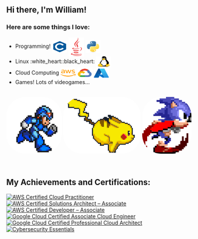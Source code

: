 ## Hi there, I'm William! <br>
### Here are some things I love:
<div>
  <ul>
    <li> 
      Programming! 
      <img align="center" height="30" width="40" src="https://raw.githubusercontent.com/devicons/devicon/master/icons/c/c-plain.svg">
      <img align="center" height="50" width="40" src="https://raw.githubusercontent.com/devicons/devicon/master/icons/java/java-plain.svg">
      <img align="center" height="35" width="40" src="https://raw.githubusercontent.com/devicons/devicon/master/icons/python/python-original.svg">
    </li>
    <li>
      Linux :white_heart::black_heart:
      <img align="center" height="30" width="40" src="https://raw.githubusercontent.com/devicons/devicon/master/icons/linux/linux-original.svg">
    </li>
    <li>
      Cloud Computing
      <img align="center" height="30" width="40" src="https://raw.githubusercontent.com/devicons/devicon/master/icons/amazonwebservices/amazonwebservices-plain-wordmark.svg">
      <img align="center" height="30" width="40" src="https://raw.githubusercontent.com/devicons/devicon/master/icons/googlecloud/googlecloud-original.svg">
      <img align="center" height="26" width="40" src="https://raw.githubusercontent.com/devicons/devicon/master/icons/azure/azure-original.svg">
    </li>
    <li>
      Games! Lots of videogames...
    </li>
  </ul>
</div>

<div style="display: inline_block"><br>
  <img align="center" alt="Megaman" height="150" style="border-radius:50px;" src="https://raw.githubusercontent.com/williamfp4/williamfp4/master/megaman.gif">
  <img align="center" alt="Pikachu" height="150" style="border-radius:50px;" src="https://raw.githubusercontent.com/williamfp4/williamfp4/master/pikachu-running.gif">
  <img align="center" alt="Sonic" height="150" width="130" style="border-radius:50px;" src="https://raw.githubusercontent.com/williamfp4/williamfp4/master/sonic-running.gif">
</div> <br><br>

## My Achievements and Certifications:

<a href="https://www.credly.com/badges/77751712-95c0-4ee2-85d8-76799841df3a" target="_blank"> <img width="110" alt="AWS Certified Cloud Practitioner" src="https://images.credly.com/size/110x110/images/00634f82-b07f-4bbd-a6bb-53de397fc3a6/image.png"> </a>
<a href="https://www.credly.com/badges/cfceaf26-8dc6-4b82-bdb8-4d73ae99cc57" target="_blank"> <img width="110" alt="AWS Certified Solutions Architect – Associate" src="https://images.credly.com/size/680x680/images/0e284c3f-5164-4b21-8660-0d84737941bc/image.png"> </a>
<a href="https://www.credly.com/badges/e3e7d0de-9d87-4c4d-a661-bc55d63dbdd0" target="_blank"> <img width="110" alt="AWS Certified Developer – Associate" src="https://images.credly.com/size/340x340/images/b9feab85-1a43-4f6c-99a5-631b88d5461b/image.png"> </a>
<a href="https://www.credly.com/badges/1c584fa3-10c2-4cb3-b34c-a96190ba80fc" target="_blank"> <img width="110" alt="Google Cloud Certified Associate Cloud Engineer" src="https://images.credly.com/size/340x340/images/08096465-cbfc-4c3e-93e5-93c5aa61f23e/image.png"> </a>
<a href="https://www.credly.com/badges/dce3f14f-2d83-40ea-8fda-a9f3f852ee6a" target="_blank"> <img width="110" alt="Google Cloud Certified Professional Cloud Architect" src="https://images.credly.com/size/340x340/images/71c579e0-51fd-4247-b493-d2fa8167157a/image.png"> </a>
<a href="https://www.credly.com/badges/a29de511-901a-47e6-be13-66defd0d7209" target="_blank"> <img width="110" alt="Cybersecurity Essentials" src="https://images.credly.com/size/680x680/images/054913b2-e271-49a2-a1a4-9bf1c1f9a404/CyberEssentials.png"> </a>
